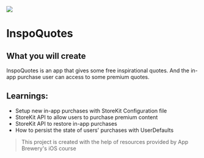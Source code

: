 ![](screenshots/app.gif)

# InspoQuotes


## What you will create

InspoQuotes is an app that gives some free inspirational quotes. And the in-app purchase user can access to some premium quotes.  

## Learnings:

* Setup new in-app purchases with StoreKit Configuration file
* StoreKit API to allow users to purchase premium content
* StoreKit API to restore in-app purchases
* How to persist the state of users' purchases with UserDefaults



>This project is created with the help of resources provided by App Brewery's iOS course
